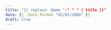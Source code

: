 ```yaml
---
title: "{{ replace .Name "-" " " | title }}"
date: {{ .Date.Format "02/01/2006" }}
draft: true
---
```


